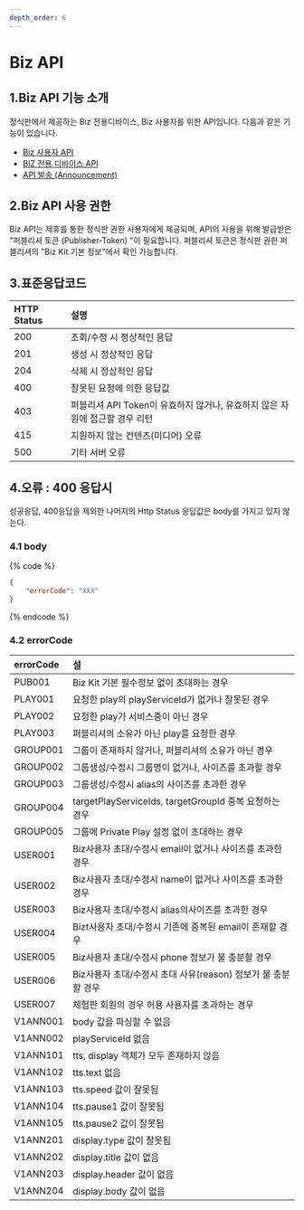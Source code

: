 ```yaml
---
depth_order: 6
---
```


# Biz API

## 1.Biz API 기능 소개

정식판에서 제공하는 Biz 전용디바이스, Biz 사용자를 위한 API입니다. 다음과 같은 기능이 있습니다.

* [Biz 사용자 API](api-enrolleduser)
* [BIZ 전용 디바이스 API](api-shareddevice)
* [API 발송 \(Announcement\)](api-announcement)

## 2.Biz API 사용 권한

Biz API는 제휴를 통한 정식판 권한 사용자에게 제공되며, API의 사용을 위해 발급받은 "퍼블리셔 토큰 \(Publisher-Token\) "이 필요합니다. 퍼블리셔 토큰은 정식판 권한 퍼블리셔의 "Biz Kit 기본 정보"에서 확인 가능합니다.

## 3.표준응답코드

| HTTP Status | 설명 |
| :--- | :--- |
| 200 | 조회/수정 시 정상적인 응답 |
| 201 | 생성 시 정상적인 응답 |
| 204 | 삭제 시 정상적인 응답 |
| 400 | 잘못된 요청에 의한 응답값 |
| 403 | 퍼블리셔 API Token이 유효하지 않거나, 유효하지 않은 자원에 접근할 경우 리턴 |
| 415 | 지원하지 않는 컨텐츠\(미디어\) 오류 |
| 500 | 기타 서버 오류 |

## 4.오류 : 400 응답시

성공응답, 400응답을 제외한 나머지의 Http Status 응답값은 body를 가지고 있지 않는다.

### 4.1 body

{% code %}
```json
{
    "errorCode": "XXX"
}
```
{% endcode %}

### 4.2 errorCode

| errorCode | 설 |
| :--- | :--- |
| PUB001 | Biz Kit 기본 필수정보 없이 초대하는 경우 |
| PLAY001 | 요청한 play의 playServiceId가 없거나 잘못된 경우 |
| PLAY002 | 요청한 play가 서비스중이 아닌 경우 |
| PLAY003 | 퍼블리셔의 소유가 아닌 play를 요청한 경우 |
| GROUP001 | 그룹이 존재하지 않거나, 퍼블리셔의 소유가 아닌 경우 |
| GROUP002 | 그룹생성/수정시 그룹명이 없거나, 사이즈를 초과할 경우 |
| GROUP003 | 그룹생성/수정시 alias의 사이즈를 초과한 경우 |
| GROUP004 | targetPlayServiceIds, targetGroupId 중복 요청하는 경우 |
| GROUP005 | 그룹에 Private Play 설정 없이 초대하는 경우 |
| USER001 | Biz사용자 초대/수정시 email이 없거나 사이즈를 초과한 경우 |
| USER002 | Biz사용자 초대/수정시 name이 없거나 사이즈를 초과한 경우 |
| USER003 | Biz사용자 초대/수정시 alias의사이즈를 초과한 경우 |
| USER004 | Bizt사용자 초대/수정시 기존에 중복된 email이 존재할 경우 |
| USER005 | Biz사용자 초대/수정시 phone 정보가 불 충분할 경우 |
| USER006 | Biz사용자 초대/수정시 초대 사유\(reason\) 정보가 불 충분할 경우 |
| USER007 | 체험판 회원의 경우 허용 사용자를 초과하는 경우 |
| V1ANN001 | body 값을 파싱할 수 없음 |
| V1ANN002 | playServiceId 없음 |
| V1ANN101 | tts, display 객체가 모두 존재하지 않음 |
| V1ANN102 | tts.text 없음 |
| V1ANN103 | tts.speed 값이 잘못됨 |
| V1ANN104 | tts.pause1 값이 잘못됨 |
| V1ANN105 | tts.pause2 값이 잘못됨 |
| V1ANN201 | display.type 값이 잘못됨 |
| V1ANN202 | display.title 값이 없음 |
| V1ANN203 | display.header 값이 없음 |
| V1ANN204 | display.body 값이 없음 |

